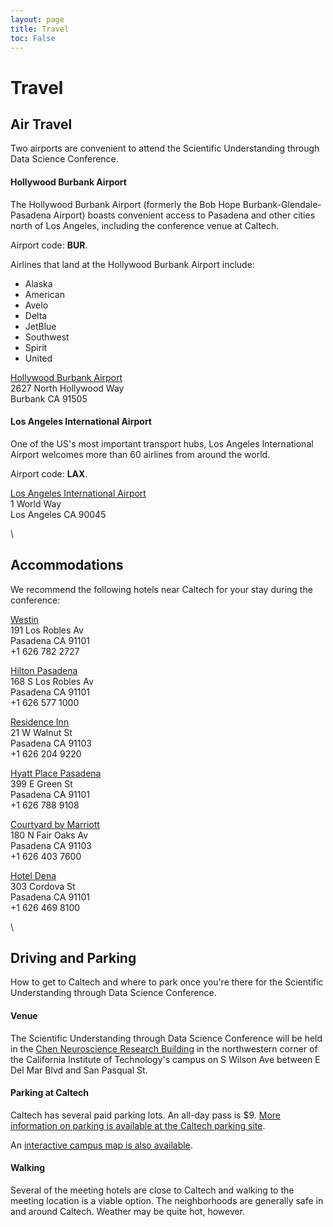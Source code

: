 ```yaml
---
layout: page
title: Travel
toc: False
---
```


# Travel

## Air Travel
Two airports are convenient to attend the Scientific Understanding through Data Science Conference.

#### Hollywood Burbank Airport
The Hollywood Burbank Airport (formerly the Bob Hope Burbank-Glendale-Pasadena Airport) boasts convenient access to Pasadena and other cities north of Los Angeles, including the conference venue at Caltech.

Airport code: **BUR**.

Airlines that land at the Hollywood Burbank Airport include:

- Alaska
- American
- Avelo
- Delta
- JetBlue
- Southwest
- Spirit
- United

[Hollywood Burbank Airport](https://www.hollywoodburbankairport.com/)\
2627 North Hollywood Way\
Burbank CA 91505

#### Los Angeles International Airport
One of the US's most important transport hubs, Los Angeles International Airport welcomes more than 60 airlines from around the world.

Airport code: **LAX**.

[Los Angeles International Airport](https://www.flylax.com/)\
1 World Way\
Los Angeles CA 90045

 \
## Accommodations
We recommend the following hotels near Caltech for your stay during the conference:

[Westin](https://www.marriott.com/en-us/hotels/laxpw-the-westin-pasadena/overview/)\
191 Los Robles Av\
Pasadena CA 91101\
+1 626 782 2727

[Hilton Pasadena](https://www.hilton.com/en/hotels/pasphhf-hilton-pasadena/)\
168 S Los Robles Av\
Pasadena CA 91101\
+1 626 577 1000

[Residence Inn](https://www.marriott.com/en-us/hotels/laxro-residence-inn-los-angeles-pasadena-old-town/overview/)\
21 W Walnut St\
Pasadena CA 91103\
+1 626 204 9220

[Hyatt Place Pasadena](https://www.hyatt.com/hyatt-place/en-US/laczp-hyatt-place-pasadena)\
399 E Green St\
Pasadena CA 91101\
+1 626 788 9108

[Courtyard by Marriott](https://www.marriott.com/en-us/hotels/laxot-courtyard-los-angeles-pasadena-old-town/overview/)\
180 N Fair Oaks Av\
Pasadena CA 91103\
+1 626 403 7600

[Hotel Dena](https://www.hoteldena.com/)\
303 Cordova St\
Pasadena CA 91101\
+1 626 469 8100

 \
## Driving and Parking
How to get to Caltech and where to park once you're there for the Scientific Understanding through Data Science Conference.

#### Venue
The Scientific Understanding through Data Science Conference will be held in the [Chen Neuroscience Research Building](https://maps.app.goo.gl/wNfyYdLEA8ZrptnAA) in the northwestern corner of the California Institute of Technology's campus on S Wilson Ave between E Del Mar Blvd and San Pasqual St.

#### Parking at Caltech
Caltech has several paid parking lots. An all-day pass is $9. [More information on parking is available at the Caltech parking site](https://parking.caltech.edu/parking-info/visitor-parking).

An [interactive campus map is also available](https://www.caltech.edu/map/campus).

#### Walking
Several of the meeting hotels are close to Caltech and walking to the meeting location is a viable option. The neighborhoods are generally safe in and around Caltech. Weather may be quite hot, however.
